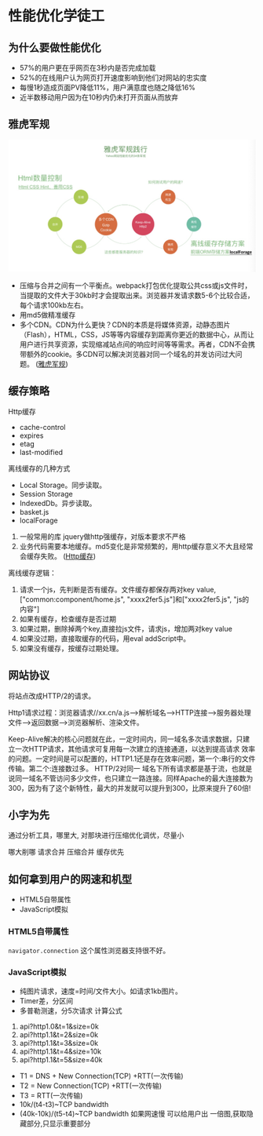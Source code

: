 # 性能优化学徒工

## 为什么要做性能优化
- 57%的用户更在乎网页在3秒内是否完成加载
- 52%的在线用户认为网页打开速度影响到他们对网站的忠实度
- 每慢1秒造成页面PV降低11%，用户满意度也随之降低16%
- 近半数移动用户因为在10秒内仍未打开页面从而放弃

## 雅虎军规
![](./images/yahoo.jpg)

- 压缩与合并之间有一个平衡点。webpack打包优化提取公共css或js文件时，当提取的文件大于30kb时才会提取出来。浏览器并发请求数5-6个比较合适，每个请求100kb左右。
- 用md5做精准缓存
- 多个CDN。CDN为什么更快？CDN的本质是将媒体资源，动静态图片（Flash），HTML，CSS，JS等等内容缓存到距离你更近的数据中心，从而让用户进行共享资源，实现缩减站点间的响应时间等等需求。再者，CDN不会携带额外的cookie。多CDN可以解决浏览器对同一个域名的并发访问过大问题。
([雅虎军规](/web-front/performance/yahoo-35.md))

## 缓存策略
 Http缓存
- cache-control
- expires
- etag
- last-modified

离线缓存的几种方式
- Local Storage。同步读取。
- Session Storage
- IndexedDb。异步读取。
- basket.js
- localForage

1. 一般常用的库 jquery做http强缓存，对版本要求不严格
2. 业务代码需要本地缓存。md5变化是非常频繁的，用http缓存意义不大且经常会缓存失败。
([Http缓存](/web-front/nodejs/http-cache.md))

离线缓存逻辑：
1. 请求一个js，先判断是否有缓存。文件缓存都保存两对key value,["common:component/home.js", "xxxx2fer5.js"]和["xxxx2fer5.js", "js的内容"]
2. 如果有缓存，检查缓存是否过期
3. 如果过期，删除掉两个key,直接拉js文件，请求js，增加两对key value
4. 如果没过期，直接取缓存的代码，用eval addScript中。
5. 如果没有缓存，按缓存过期处理。


## 网站协议
将站点改成HTTP/2的请求。

Http1请求过程：浏览器请求//xx.cn/a.js-->解析域名—>HTTP连接—>服务器处理文件—>返回数据-->浏览器解析、渲染文件。

Keep-Alive解决的核心问题就在此，一定时间内，同一域名多次请求数据，只建立一次HTTP请求，其他请求可复用每一次建立的连接通道，以达到提高请求 效率的问题。一定时间是可以配置的，HTTP1.1还是存在效率问题，第一个:串行的文件传输。第二个:连接数过多。
HTTP/2对同一 域名下所有请求都是基于流，也就是说同一域名不管访问多少文件，也只建立一路连接。同样Apache的最大连接数为300，因为有了这个新特性，最大的并发就可以提升到300，比原来提升了60倍!

## 小字为先
通过分析工具，哪里大, 对那块进行压缩优化调优，尽量小

哪大削哪 请求合并 压缩合并 缓存优先

## 如何拿到用户的网速和机型
- HTML5自带属性
- JavaScript模拟

### HTML5自带属性
`navigator.connection`
这个属性浏览器支持很不好。

### JavaScript模拟
- 纯图片请求，速度=时间/文件大小。如请求1kb图片。
- Timer差，分区间
- 多普勒测速，分5次请求
计算公式
1. api?http1.0&t=1&size=0k
2. api?http1.1&t=2&size=0k
3. api?http1.1&t=3&size=0k
4. api?http1.1&t=4&size=10k
5. api?http1.1&t=5&size=40k

- T1 = DNS + New Connection(TCP) +RTT(一次传输)
- T2 = New Connection(TCP) +RTT(一次传输)
- T3 = RTT(一次传输)
- 10k/(t4-t3)~TCP bandwidth
- (40k-10k)/(t5-t4)~TCP bandwidth
如果网速慢 可以给用户出 一倍图,获取隐藏部分,只显示重要部分


